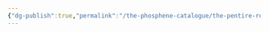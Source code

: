 ```yaml
---
{"dg-publish":true,"permalink":"/the-phosphene-catalogue/the-pentire-room/","hide":true,"tags":["tpc-location"],"noteIcon":""}
---
```


